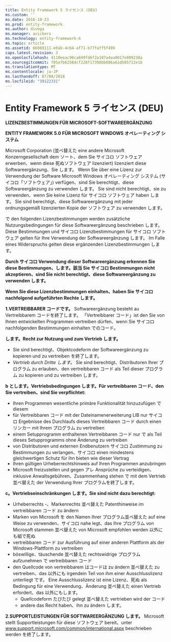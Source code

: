 ```yaml
---
title: Entity Framework 5 ライセンス (DEU)
ms.custom: ''
ms.date: 2016-10-23
ms.prod: entity-framework
ms.author: divega
ms.manager: avickers
ms.technology: entity-framework-6
ms.topic: article
ms.assetid: 66089111-e0ab-4c64-af71-b77faff5f499
caps.latest.revision: 3
ms.openlocfilehash: 4110eeac90ca849fd6f2a107a4aa0817e809230a
ms.sourcegitcommit: f05e7b62584cf228f17390bb086a61d505712e1b
ms.translationtype: MT
ms.contentlocale: ja-JP
ms.lasthandoff: 07/08/2018
ms.locfileid: "39122331"
---
```

# <a name="entity-framework-5-license-deu"></a>Entity Framework 5 ライセンス (DEU)
**LIZENZBESTIMMUNGEN FÜR MICROSOFT-SOFTWAREERGÄNZUNG**

**ENTITY FRAMEWORK 5.0 FÜR MICROSOFT WINDOWS オペレーティング システム**

Microsoft Corporation (並べ替えた eine andere Microsoft Konzerngesellschaft dem ソート、dem Sie サイコロ ソフトウェア erwerben、wenn diese 死ぬソフトウェア lizenziert) lizenziert diese Softwareergänzung、Sie します。 Wenn Sie über eine Lizenz zur Verwendung der Software Microsoft Windows オペレーティング システム (サイコロ「ソフトウェア」) verfügen、sind Sie berechtigt、diese Softwareergänzung zu verwenden します。 Sie sind nicht berechtigt、sie zu verwenden、wenn Sie keine Lizenz für サイコロ ソフトウェア haben します。 Sie sind berechtigt、diese Softwareergänzung mit jeder ordnungsgemäß lizenzierten Kopie der ソフトウェア zu verwenden します。

で den folgenden Lizenzbestimmungen werden zusätzliche Nutzungsbedingungen für diese Softwareergänzung beschrieben します。 Diese Bestimmungen und サイコロ Lizenzbestimmungen für サイコロ ソフトウェア gelten für Ihre Verwendung der Softwareergänzung します。 Im Falle eines Widerspruchs gelten diese ergänzenden Lizenzbestimmungen します。

**Durch サイコロ Verwendung dieser Softwareergänzung erkennen Sie diese Bestimmungen、します。該当 Sie サイコロ Bestimmungen nicht akzeptieren、sind Sie nicht berechtigt、diese Softwareergänzung zu verwenden します。**

**Wenn Sie diese Lizenzbestimmungen einhalten、haben Sie サイコロ nachfolgend aufgeführten Rechte します。**

**1.VERTREIBBARER コードです。** Softwareergänzung besteht au Vertreibbarem コードを終了します。 「Vertreibbarer コード」ist den Sie von Ihnen entwickelten Programmen vertreiben dürfen、wenn Sie サイコロ nachfolgenden Bestimmungen einhalten でのコード。

**します。Recht zur Nutzung und zum Vertrieb します。**

-   Sie sind berechtigt、Objektcodeform der Softwareergänzung zu kopieren und zu vertreiben を終了します。
-   *Vertrieb durch Dritte します。* Sie sind berechtigt、Distributoren Ihrer プログラム zu erlauben、den vertreibbaren コード als Teil dieser プログラム zu kopieren und zu vertreiben します。

**b とします。Vertriebsbedingungen します。Für vertreibbaren コード、den Sie vertreiben、sind Sie verpflichtet:**

-   Ihren Programmen wesentliche primäre Funktionalität hinzuzufügen で diesem
-   für Vertreibbaren コード mit der Dateinamenerweiterung LIB nur サイコロ Ergebnisse des Durchlaufs dieses Vertreibbaren コード durch einen リンカー mit Ihrem プログラム zu vertreiben
-   einem Setupprogramm enthaltenen Vertreibbaren コード nur で als Teil dieses Setupprogramms ohne Änderung zu vertreiben
-   von Distributoren und externen Endbenutzern サイコロ Zustimmung zu Bestimmungen zu verlangen、サイコロ einen mindestens gleichwertigen Schutz für ihn bieten wie dieser Vertrag
-   Ihren gültigen Urheberrechtshinweis auf Ihren Programmen anzubringen
-   Microsoft freizustellen und gegen アレ Ansprüche zu verteidigen、inklusive Anwaltsgebühren、Zusammenhang stehen で mit dem Vertrieb 並べ替えた der Verwendung Ihrer プログラムを終了します。

**c。Vertriebseinschränkungen します。Sie sind nicht dazu berechtigt:**

-   Urheberrechts -、Markenrechts 並べ替えた Patenthinweise im vertreibbaren コード zu ändern
-   Marken von Microsoft を den Namen Ihrer プログラム並べ替えた auf eine Weise zu verwenden、サイコロ nahe legt、das Ihre プログラム von Microsoft stammen 並べ替えた von Microsoft empfohlen werden 以外にも組で死ぬ
-   vertreibbaren コード zur Ausführung auf einer anderen Plattform als der Windows-Plattform zu vertreiben
-   böswillige、täuschende 並べ替えた rechtswidrige プログラム aufzunehmen で vertreibbaren コード
-   den Quellcode von vertreibbarem はコードは zu ändern 並べ替えた zu vertreiben、das 以外にも irgendein Teil von ihm einer Ausschlusslizenz unterliegt です。 Eine Ausschlusslizenz ist eine Lizenz、死ぬ als Bedingung für eine Verwendung、Änderung 並べ替えた einen Vertrieb erfordert、das 以外にもします。
    -   Quellcodeform たびたび gelegt 並べ替えた vertrieben wird der コード
    -   andere das Recht haben、ihn zu ändern します。

**2.SUPPORTLEISTUNGEN FÜR SOFTWAREERGÄNZUNG します。** Microsoft stellt Supportleistungen für diese ソフトウェア bereit、unter www.support.microsoft.com/common/international.aspx beschrieben werden を終了します。
